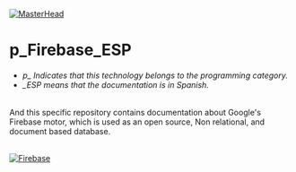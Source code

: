 [![MasterHead](http://dicer0.com/wp-content/uploads/2024/07/Firebase-di_cer0-Banner.png)](https://dicer0.com/#skills)
# p_Firebase_ESP
<h6 align="justify">
  <ul>
    <li>p_ Indicates that this technology belongs to the programming category.</li>
    <li>_ESP means that the documentation is in Spanish.</li>
  </ul>
</h6>
And this specific repository contains documentation about Google's Firebase motor, which is used as an open source, Non relational, and document based database.
&nbsp;
<br/>
&nbsp;

[![Firebase](http://dicer0.com/wp-content/uploads/2024/07/p_Firebase_MkII.gif)](https://dicer0.com/#skills)
